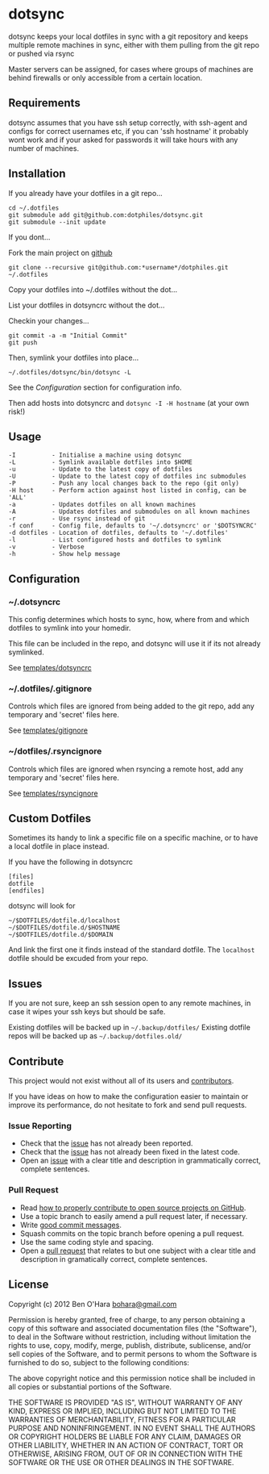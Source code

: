 dotsync
=======

dotsync keeps your local dotfiles in sync with a git repository and keeps 
multiple remote machines in sync, either with them pulling from the git 
repo or pushed via rsync

Master servers can be assigned, for cases where groups of machines are 
behind firewalls or only accessible from a certain location.

Requirements
------------

dotsync assumes that you have ssh setup correctly, with ssh-agent and configs
for correct usernames etc, if you can 'ssh hostname' it probably wont work 
and if your asked for passwords it will take hours with any number of machines.

Installation
------------

If you already have your dotfiles in a git repo...

    cd ~/.dotfiles
    git submodule add git@github.com:dotphiles/dotsync.git
    git submodule --init update

If you dont...

Fork the main project on [github](https://github.com/dotphiles/dotphiles)

    git clone --recursive git@github.com:*username*/dotphiles.git ~/.dotfiles

Copy your dotfiles into ~/.dotfiles without the dot...

List your dotfiles in dotsyncrc without the dot...

Checkin your changes...

    git commit -a -m "Initial Commit"
    git push

Then, symlink your dotfiles into place...

    ~/.dotfiles/dotsync/bin/dotsync -L

See the *Configuration* section for configuration info.

Then add hosts into dotsyncrc and `dotsync -I -H hostname` (at your own risk!)

Usage
-----

    -I          - Initialise a machine using dotsync
    -L          - Symlink available dotfiles into $HOME
    -u          - Update to the latest copy of dotfiles
    -U          - Update to the latest copy of dotfiles inc submodules
    -P          - Push any local changes back to the repo (git only)
    -H host     - Perform action against host listed in config, can be 'ALL'
    -a          - Updates dotfiles on all known machines
    -A          - Updates dotfiles and submodules on all known machines
    -r          - Use rsync instead of git
    -f conf     - Config file, defaults to '~/.dotsyncrc' or '$DOTSYNCRC'
    -d dotfiles - Location of dotfiles, defaults to '~/.dotfiles'
    -l          - List configured hosts and dotfiles to symlink
    -v          - Verbose
    -h          - Show help message

Configuration
-------------

### ~/.dotsyncrc

This config determines which hosts to sync, how, where from and which
dotfiles to symlink into your homedir. 

This file can be included in the repo, and dotsync will use it if its not
already symlinked.

See [templates/dotsyncrc][6]

### ~/.dotfiles/.gitignore

Controls which files are ignored from being added to the git repo, add any
temporary and 'secret' files here.

See [templates/gitignore][7]

### ~/dotfiles/.rsyncignore

Controls which files are ignored when rsyncing a remote host, add any temporary
and 'secret' files here.

See [templates/rsyncignore][8]

Custom Dotfiles
---------------

Sometimes its handy to link a specific file on a specific machine, or to have a
local dotfile in place instead.

If you have the following in dotsyncrc

    [files]
    dotfile
    [endfiles]

dotsync will look for

    ~/$DOTFILES/dotfile.d/localhost
    ~/$DOTFILES/dotfile.d/$HOSTNAME
    ~/$DOTFILES/dotfile.d/$DOMAIN

And link the first one it finds instead of the standard dotfile.  The `localhost`
dotfile should be excuded from your repo.

Issues
------

If you are not sure, keep an ssh session open to any remote machines, in case
it wipes your ssh keys but should be safe.

Existing dotfiles will be backed up in `~/.backup/dotfiles/`
Existing dotfile repos will be backed up as `~/.backup/dotfiles.old/`

Contribute
----------

This project would not exist without all of its users and [contributors][1].

If you have ideas on how to make the configuration easier to maintain or
improve its performance, do not hesitate to fork and send pull requests.

### Issue Reporting

   - Check that the [issue][2] has not already been reported.
   - Check that the [issue][2] has not already been fixed in the latest code.
   - Open an [issue][2] with a clear title and description in grammatically correct,
     complete sentences.

### Pull Request

   - Read [how to properly contribute to open source projects on GitHub][3].
   - Use a topic branch to easily amend a pull request later, if necessary.
   - Write [good commit messages][4].
   - Squash commits on the topic branch before opening a pull request.
   - Use the same coding style and spacing.
   - Open a [pull request][5] that relates to but one subject with a clear
     title and description in gramatically correct, complete sentences.

License
-------

Copyright (c) 2012 Ben O'Hara <bohara@gmail.com>

Permission is hereby granted, free of charge, to any person obtaining
a copy of this software and associated documentation files (the
"Software"), to deal in the Software without restriction, including
without limitation the rights to use, copy, modify, merge, publish,
distribute, sublicense, and/or sell copies of the Software, and to
permit persons to whom the Software is furnished to do so, subject to
the following conditions:

The above copyright notice and this permission notice shall be
included in all copies or substantial portions of the Software.

THE SOFTWARE IS PROVIDED "AS IS", WITHOUT WARRANTY OF ANY KIND,
EXPRESS OR IMPLIED, INCLUDING BUT NOT LIMITED TO THE WARRANTIES OF
MERCHANTABILITY, FITNESS FOR A PARTICULAR PURPOSE AND
NONINFRINGEMENT. IN NO EVENT SHALL THE AUTHORS OR COPYRIGHT HOLDERS BE
LIABLE FOR ANY CLAIM, DAMAGES OR OTHER LIABILITY, WHETHER IN AN ACTION
OF CONTRACT, TORT OR OTHERWISE, ARISING FROM, OUT OF OR IN CONNECTION
WITH THE SOFTWARE OR THE USE OR OTHER DEALINGS IN THE SOFTWARE.

[1]: https://github.com/dotphiles/dotsync/contributors
[2]: https://github.com/dotphiles/dotsync/issues
[3]: http://gun.io/blog/how-to-github-fork-branch-and-pull-request
[4]: http://tbaggery.com/2008/04/19/a-note-about-git-commit-messages.html
[5]: https://help.github.com/articles/using-pull-requests
[6]: https://github.com/dotphiles/dotsync/blob/master/templates/dotsyncrc
[7]: https://github.com/dotphiles/dotsync/blob/master/templates/gitignore
[8]: https://github.com/dotphiles/dotsync/blob/master/templates/rsyncignore
